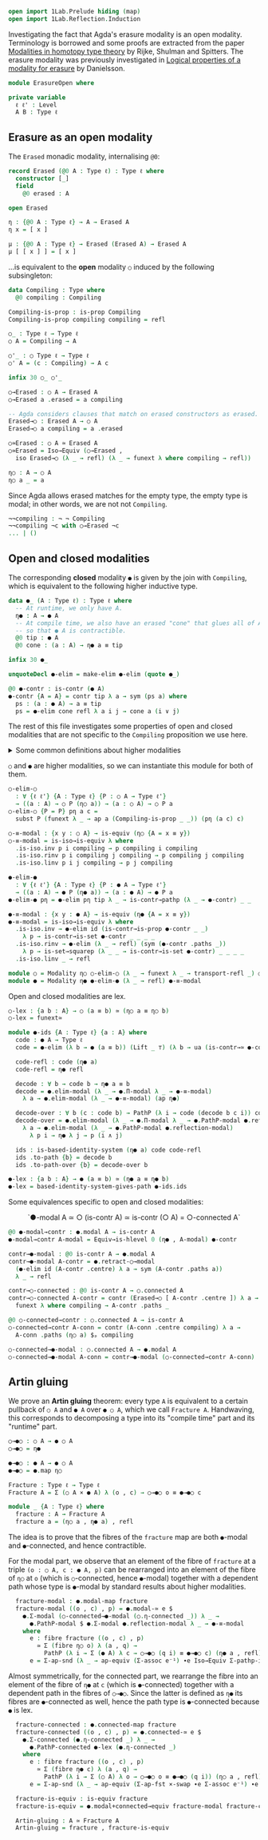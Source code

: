 ```agda
open import 1Lab.Prelude hiding (map)
open import 1Lab.Reflection.Induction
```

Investigating the fact that Agda's erasure modality is an open modality.
Terminology is borrowed and some proofs are extracted from the paper
[Modalities in homotopy type theory](https://arxiv.org/abs/1706.07526)
by Rijke, Shulman and Spitters.
The erasure modality was previously investigated in
[Logical properties of a modality for erasure](https://www.cse.chalmers.se/~nad/publications/danielsson-erased.pdf)
by Danielsson.

```agda
module ErasureOpen where

private variable
  ℓ ℓ' : Level
  A B : Type ℓ
```

## Erasure as an open modality

The `Erased` monadic modality, internalising `@0`:

```agda
record Erased (@0 A : Type ℓ) : Type ℓ where
  constructor [_]
  field
    @0 erased : A

open Erased

η : {@0 A : Type ℓ} → A → Erased A
η x = [ x ]

μ : {@0 A : Type ℓ} → Erased (Erased A) → Erased A
μ [ [ x ] ] = [ x ]
```

...is equivalent to the **open** modality `○` induced by the following subsingleton:

```agda
data Compiling : Type where
  @0 compiling : Compiling

Compiling-is-prop : is-prop Compiling
Compiling-is-prop compiling compiling = refl

○_ : Type ℓ → Type ℓ
○ A = Compiling → A

○'_ : ○ Type ℓ → Type ℓ
○' A = (c : Compiling) → A c

infix 30 ○_ ○'_

○→Erased : ○ A → Erased A
○→Erased a .erased = a compiling

-- Agda considers clauses that match on erased constructors as erased.
Erased→○ : Erased A → ○ A
Erased→○ a compiling = a .erased

○≃Erased : ○ A ≃ Erased A
○≃Erased = Iso→Equiv (○→Erased ,
  iso Erased→○ (λ _ → refl) (λ _ → funext λ where compiling → refl))

η○ : A → ○ A
η○ a _ = a
```

Since Agda allows erased matches for the empty type, the empty type is
modal; in other words, we are not not `Compiling`.

```agda
¬¬compiling : ¬ ¬ Compiling
¬¬compiling ¬c with ○→Erased ¬c
... | ()
```

## Open and closed modalities

The corresponding **closed** modality `●` is given by the join with `Compiling`,
which is equivalent to the following higher inductive type.

```agda
data ●_ (A : Type ℓ) : Type ℓ where
  -- At runtime, we only have A.
  η● : A → ● A
  -- At compile time, we also have an erased "cone" that glues all of A together,
  -- so that ● A is contractible.
  @0 tip : ● A
  @0 cone : (a : A) → η● a ≡ tip

infix 30 ●_

unquoteDecl ●-elim = make-elim ●-elim (quote ●_)

@0 ●-contr : is-contr (● A)
●-contr {A = A} = contr tip λ a → sym (ps a) where
  ps : (a : ● A) → a ≡ tip
  ps = ●-elim cone refl λ a i j → cone a (i ∨ j)
```

The rest of this file investigates some properties of open and closed
modalities that are not specific to the `Compiling` proposition we use here.

<details>
<summary>Some common definitions about higher modalities</summary>

```agda
module Modality
  {○_ : ∀ {ℓ} → Type ℓ → Type ℓ}
  (η○ : ∀ {ℓ} {A : Type ℓ} → A → ○ A)
  (○-elim : ∀ {ℓ ℓ'} {A : Type ℓ} {P : ○ A → Type ℓ'}
          → ((a : A) → ○ P (η○ a)) → (a : ○ A) → ○ P a)
  (○-elim-β : ∀ {ℓ ℓ'} {A : Type ℓ} {P : ○ A → Type ℓ'} {pη : (a : A) → ○ P (η○ a)}
            → (a : A) → ○-elim {P = P} pη (η○ a) ≡ pη a)
  (○-≡-modal : ∀ {ℓ} {A : Type ℓ} {x y : ○ A} → is-equiv (η○ {A = x ≡ y}))
  where

  modal : Type ℓ → Type ℓ
  modal A = is-equiv (η○ {A = A})

  modal-map : (A → B) → Type _
  modal-map {B = B} f = (b : B) → modal (fibre f b)

  connected : Type ℓ → Type ℓ
  connected A = is-contr (○ A)

  connected-map : (A → B) → Type _
  connected-map {B = B} f = (b : B) → connected (fibre f b)

  modal+connected→contr : modal A → connected A → is-contr A
  modal+connected→contr A-mod A-conn = Equiv→is-hlevel 0 (η○ , A-mod) A-conn

  modal+connected→equiv : {f : A → B} → modal-map f → connected-map f → is-equiv f
  modal+connected→equiv f-mod f-conn .is-eqv b = modal+connected→contr (f-mod b) (f-conn b)

  elim-modal
    : ∀ {ℓ ℓ'} {A : Type ℓ} {P : ○ A → Type ℓ'}
    → (∀ a → modal (P a))
    → ((a : A) → P (η○ a)) → (a : ○ A) → P a
  elim-modal P-modal pη a = equiv→inverse (P-modal a) (○-elim (λ a → η○ (pη a)) a)

  elim-modal-β
    : ∀ {ℓ ℓ'} {A : Type ℓ} {P : ○ A → Type ℓ'} P-modal {pη : (a : A) → P (η○ a)}
    → (a : A) → elim-modal {P = P} P-modal pη (η○ a) ≡ pη a
  elim-modal-β P-modal {pη} a =
    ap (equiv→inverse (P-modal (η○ a))) (○-elim-β a)
    ∙ equiv→unit (P-modal (η○ a)) (pη a)

  map : (A → B) → ○ A → ○ B
  map f = ○-elim (η○ ∘ f)

  map-≃ : A ≃ B → (○ A) ≃ (○ B)
  map-≃ e = map (e .fst) , is-iso→is-equiv λ where
    .is-iso.inv → map (Equiv.from e)
    .is-iso.rinv → elim-modal (λ _ → ○-≡-modal) λ b →
      ap (map (e .fst)) (○-elim-β b) ∙ ○-elim-β (Equiv.from e b) ∙ ap η○ (Equiv.ε e b)
    .is-iso.linv → elim-modal (λ _ → ○-≡-modal) λ a →
      ap (map (Equiv.from e)) (○-elim-β a) ∙ ○-elim-β (e .fst a) ∙ ap η○ (Equiv.η e a)

  retract-○→modal : (η⁻¹ : ○ A → A) → is-left-inverse η⁻¹ η○ → modal A
  retract-○→modal η⁻¹ ret = is-iso→is-equiv $
    iso η⁻¹ (elim-modal (λ _ → ○-≡-modal) λ a → ap η○ (ret a)) ret

  retract→modal
    : (f : A → B) (g : B → A)
    → is-left-inverse f g → modal A → modal B
  retract→modal {B = B} f g ret A-modal = retract-○→modal η⁻¹ linv where
    η⁻¹ : ○ B → B
    η⁻¹ = f ∘ elim-modal (λ _ → A-modal) g
    linv : is-left-inverse η⁻¹ η○
    linv b = ap f (elim-modal-β (λ _ → A-modal) b) ∙ ret b

  modal-≃ : B ≃ A → modal A → modal B
  modal-≃ e = retract→modal (Equiv.from e) (Equiv.to e) (Equiv.η e)

  connected-≃ : B ≃ A → connected A → connected B
  connected-≃ e A-conn = Equiv→is-hlevel 0 (map-≃ e) A-conn

  ≡-modal : modal A → ∀ {x y : A} → modal (x ≡ y)
  ≡-modal A-modal = modal-≃ (ap-equiv (η○ , A-modal)) ○-≡-modal

  PathP-modal : {A : I → Type ℓ} → modal (A i0) → ∀ {x y} → modal (PathP A x y)
  PathP-modal {A = A} A-modal {x} {y} = subst modal (sym (PathP≡Path⁻ A x y)) (≡-modal A-modal)

  reflection-modal : modal (○ A)
  reflection-modal = is-iso→is-equiv λ where
    .is-iso.inv → ○-elim id
    .is-iso.rinv → elim-modal (λ _ → ○-≡-modal) λ a → ap η○ (○-elim-β a)
    .is-iso.linv → ○-elim-β

  Π-modal : {B : A → Type ℓ} → (∀ a → modal (B a)) → modal ((a : A) → B a)
  Π-modal B-modal = retract-○→modal
    (λ f a → elim-modal (λ _ → B-modal _) (_$ a) f)
    (λ f → funext λ a → elim-modal-β (λ _ → B-modal _) f)

  Σ-modal : {B : A → Type ℓ} → modal A → (∀ a → modal (B a)) → modal (Σ A B)
  Σ-modal {B = B} A-modal B-modal = retract-○→modal
    (Equiv.from Σ-Π-distrib
      ( elim-modal (λ _ → A-modal) fst
      , elim-modal (λ _ → B-modal _) λ (a , b) →
          subst B (sym (elim-modal-β (λ _ → A-modal) (a , b))) b))
    λ (a , b) →
         elim-modal-β (λ _ → A-modal) (a , b)
      ,ₚ elim-modal-β (λ _ → B-modal _) (a , b) ◁ to-pathp⁻ refl

  η-connected : connected-map (η○ {A = A})
  η-connected a = contr
    (○-elim {P = fibre η○} (λ a → η○ (a , refl)) a)
    (elim-modal (λ _ → ○-≡-modal) λ (a' , p) →
      J (λ a p → ○-elim (λ x → η○ (x , refl)) a ≡ η○ (a' , p)) (○-elim-β a') p)

  ○Σ○≃○Σ : {B : A → Type ℓ} → (○ (Σ A λ a → ○ B a)) ≃ (○ (Σ A B))
  ○Σ○≃○Σ .fst = ○-elim λ (a , b) → map (a ,_) b
  ○Σ○≃○Σ .snd = is-iso→is-equiv λ where
    .is-iso.inv → map (Σ-map₂ η○)
    .is-iso.rinv → elim-modal (λ _ → ○-≡-modal) λ (a , b) →
      ap (○-elim _) (○-elim-β (a , b)) ∙ ○-elim-β (a , η○ b) ∙ ○-elim-β b
    .is-iso.linv → elim-modal (λ _ → ○-≡-modal) λ (a , b) →
      ap (map _) (○-elim-β (a , b)) ∙ elim-modal
        {P = λ b → ○-elim _ (○-elim _ b) ≡ η○ (a , b)} (λ _ → ○-≡-modal)
        (λ b → ap (○-elim _) (○-elim-β b) ∙ ○-elim-β (a , b)) b

  Σ-connected : {B : A → Type ℓ} → connected A → (∀ a → connected (B a)) → connected (Σ A B)
  Σ-connected A-conn B-conn = Equiv→is-hlevel 0 (○Σ○≃○Σ e⁻¹)
    (connected-≃ (Σ-contract B-conn) A-conn)

  -- Additional properties of *lex* modalities

  module _ (○-lex : ∀ {ℓ} {A : Type ℓ} {a b : A} → (○ (a ≡ b)) ≃ (η○ a ≡ η○ b)) where
    ≡-connected : connected A → {x y : A} → connected (x ≡ y)
    ≡-connected A-conn = Equiv→is-hlevel 0 ○-lex (Path-is-hlevel 0 A-conn)

    PathP-connected : {A : I → Type ℓ} → connected (A i0) → ∀ {x y} → connected (PathP A x y)
    PathP-connected {A = A} A-conn {x} {y} =
      subst connected (sym (PathP≡Path⁻ A x y)) (≡-connected A-conn)
```
</details>

`○` and `●` are higher modalities, so we can instantiate this module
for both of them.

```agda
○-elim-○
  : ∀ {ℓ ℓ'} {A : Type ℓ} {P : ○ A → Type ℓ'}
  → ((a : A) → ○ P (η○ a)) → (a : ○ A) → ○ P a
○-elim-○ {P = P} pη a c =
  subst P (funext λ _ → ap a (Compiling-is-prop _ _)) (pη (a c) c)

○-≡-modal : {x y : ○ A} → is-equiv (η○ {A = x ≡ y})
○-≡-modal = is-iso→is-equiv λ where
  .is-iso.inv p i compiling → p compiling i compiling
  .is-iso.rinv p i compiling j compiling → p compiling j compiling
  .is-iso.linv p i j compiling → p j compiling

●-elim-●
  : ∀ {ℓ ℓ'} {A : Type ℓ} {P : ● A → Type ℓ'}
  → ((a : A) → ● P (η● a)) → (a : ● A) → ● P a
●-elim-● pη = ●-elim pη tip λ _ → is-contr→pathp (λ _ → ●-contr) _ _

●-≡-modal : {x y : ● A} → is-equiv (η● {A = x ≡ y})
●-≡-modal = is-iso→is-equiv λ where
  .is-iso.inv → ●-elim id (is-contr→is-prop ●-contr _ _)
    λ p → is-contr→is-set ●-contr _ _ _ _
  .is-iso.rinv → ●-elim (λ _ → refl) (sym (●-contr .paths _))
    λ p → is-set→squarep (λ _ _ → is-contr→is-set ●-contr) _ _ _ _
  .is-iso.linv _ → refl

module ○ = Modality η○ ○-elim-○ (λ _ → funext λ _ → transport-refl _) ○-≡-modal
module ● = Modality η● ●-elim-● (λ _ → refl) ●-≡-modal
```

Open and closed modalities are lex.

```agda
○-lex : {a b : A} → ○ (a ≡ b) ≃ (η○ a ≡ η○ b)
○-lex = funext≃

module ●-ids {A : Type ℓ} {a : A} where
  code : ● A → Type ℓ
  code = ●-elim (λ b → ● (a ≡ b)) (Lift _ ⊤) (λ b → ua (is-contr→≃ ●-contr (hlevel 0)))

  code-refl : code (η● a)
  code-refl = η● refl

  decode : ∀ b → code b → η● a ≡ b
  decode = ●.elim-modal (λ _ → ●.Π-modal λ _ → ●-≡-modal)
    λ a → ●.elim-modal (λ _ → ●-≡-modal) (ap η●)

  decode-over : ∀ b (c : code b) → PathP (λ i → code (decode b c i)) code-refl c
  decode-over = ●.elim-modal (λ _ → ●.Π-modal λ _ → ●.PathP-modal ●.reflection-modal)
    λ a → ●.elim-modal (λ _ → ●.PathP-modal ●.reflection-modal)
      λ p i → η● λ j → p (i ∧ j)

  ids : is-based-identity-system (η● a) code code-refl
  ids .to-path {b} = decode b
  ids .to-path-over {b} = decode-over b

●-lex : {a b : A} → ● (a ≡ b) ≃ (η● a ≡ η● b)
●-lex = based-identity-system-gives-path ●-ids.ids
```

Some equivalences specific to open and closed modalities:

<div style="text-align: center;">
`●-modal A ≃ ○ (is-contr A) ≃ is-contr (○ A) = ○-connected A`
</div>

```agda
@0 ●-modal→contr : ●.modal A → is-contr A
●-modal→contr A-modal = Equiv→is-hlevel 0 (η● , A-modal) ●-contr

contr→●-modal : @0 is-contr A → ●.modal A
contr→●-modal A-contr = ●.retract-○→modal
  (●-elim id (A-contr .centre) λ a → sym (A-contr .paths a))
  λ _ → refl

contr→○-connected : @0 is-contr A → ○.connected A
contr→○-connected A-contr = contr (Erased→○ [ A-contr .centre ]) λ a →
  funext λ where compiling → A-contr .paths _

@0 ○-connected→contr : ○.connected A → is-contr A
○-connected→contr A-conn = contr (A-conn .centre compiling) λ a →
  A-conn .paths (η○ a) $ₚ compiling

○-connected→●-modal : ○.connected A → ●.modal A
○-connected→●-modal A-conn = contr→●-modal (○-connected→contr A-conn)
```

## Artin gluing

We prove an **Artin gluing** theorem: every type `A` is equivalent to a
certain pullback of `○ A` and `● A` over `● ○ A`, which we call `Fracture A`.
Handwaving, this corresponds to decomposing a type into its "compile time"
part and its "runtime" part.

```agda
○→●○ : ○ A → ● ○ A
○→●○ = η●

●→●○ : ● A → ● ○ A
●→●○ = ●.map η○

Fracture : Type ℓ → Type ℓ
Fracture A = Σ (○ A × ● A) λ (o , c) → ○→●○ o ≡ ●→●○ c

module _ {A : Type ℓ} where
  fracture : A → Fracture A
  fracture a = (η○ a , η● a) , refl
```

The idea is to prove that the fibres of the `fracture` map are both
`●`-modal and `●`-connected, and hence contractible.

For the modal part, we observe that an element of the fibre of `fracture`
at a triple `(o : ○ A, c : ● A, p)` can be rearranged into an element
of the fibre of `η○` at `o` (which is `○`-connected, hence `●`-modal) together with
a dependent path whose type is `●`-modal by standard results about higher modalities.

```agda
  fracture-modal : ●.modal-map fracture
  fracture-modal ((o , c) , p) = ●.modal-≃ e $
    ●.Σ-modal (○-connected→●-modal (○.η-connected _)) λ _ →
      ●.PathP-modal $ ●.Σ-modal ●.reflection-modal λ _ → ●-≡-modal
    where
      e : fibre fracture ((o , c) , p)
        ≃ Σ (fibre η○ o) λ (a , q) →
          PathP (λ i → Σ (● A) λ c → ○→●○ (q i) ≡ ●→●○ c) (η● a , refl) (c , p)
      e = Σ-ap-snd (λ _ → ap-equiv (Σ-assoc e⁻¹) ∙e Iso→Equiv Σ-pathp-iso e⁻¹) ∙e Σ-assoc
```

Almost symmetrically, for the connected part, we rearrange the fibre
into an element of the fibre of `η●` at `c` (which is `●`-connected) together
with a dependent path in the fibres of `○→●○`. Since the latter is
defined as `η●` its fibres are `●`-connected as well, hence the path type
is `●`-connected because `●` is lex.

```agda
  fracture-connected : ●.connected-map fracture
  fracture-connected ((o , c) , p) = ●.connected-≃ e $
    ●.Σ-connected (●.η-connected _) λ _ →
      ●.PathP-connected ●-lex (●.η-connected _)
    where
      e : fibre fracture ((o , c) , p)
        ≃ Σ (fibre η● c) λ (a , q) →
          PathP (λ i → Σ (○ A) λ o → ○→●○ o ≡ ●→●○ (q i)) (η○ a , refl) (o , p)
      e = Σ-ap-snd (λ _ → ap-equiv (Σ-ap-fst ×-swap ∙e Σ-assoc e⁻¹) ∙e Iso→Equiv Σ-pathp-iso e⁻¹) ∙e Σ-assoc

  fracture-is-equiv : is-equiv fracture
  fracture-is-equiv = ●.modal+connected→equiv fracture-modal fracture-connected

  Artin-gluing : A ≃ Fracture A
  Artin-gluing = fracture , fracture-is-equiv
```
